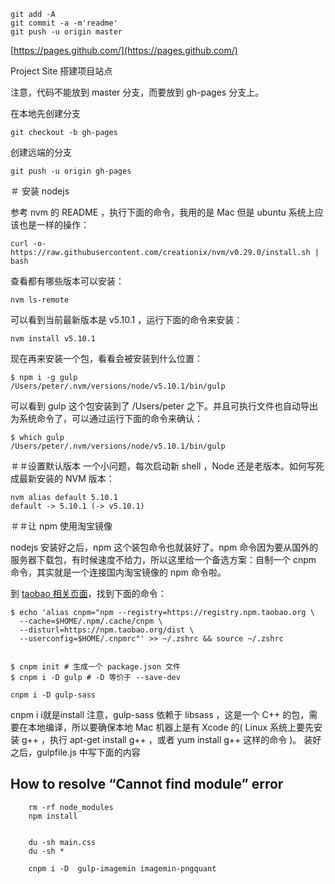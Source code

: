 
    git add -A
    git commit -a -m'readme'
    git push -u origin master

[https://pages.github.com/](https://pages.github.com/)



Project Site
搭建项目站点

注意，代码不能放到 master 分支，而要放到 gh-pages 分支上。

在本地先创建分支

    git checkout -b gh-pages

创建远端的分支

    git push -u origin gh-pages

＃ 安装 nodejs

参考 nvm 的 README ，执行下面的命令，我用的是 Mac 但是 ubuntu 系统上应该也是一样的操作：

    curl -o- https://raw.githubusercontent.com/creationix/nvm/v0.29.0/install.sh | bash

查看都有哪些版本可以安装：

    nvm ls-remote

可以看到当前最新版本是 v5.10.1 ，运行下面的命令来安装：

    nvm install v5.10.1

现在再来安装一个包，看看会被安装到什么位置：

    $ npm i -g gulp
    /Users/peter/.nvm/versions/node/v5.10.1/bin/gulp

可以看到 gulp 这个包安装到了 /Users/peter 之下。并且可执行文件也自动导出为系统命令了，可以通过运行下面的命令来确认：

    $ which gulp
    /Users/peter/.nvm/versions/node/v5.10.1/bin/gulp

＃＃设置默认版本
一个小问题，每次启动新 shell ，Node 还是老版本。如何写死成最新安装的 NVM 版本：

    nvm alias default 5.10.1
    default -> 5.10.1 (-> v5.10.1)

＃＃让 npm 使用淘宝镜像

nodejs 安装好之后，npm 这个装包命令也就装好了。npm 命令因为要从国外的服务器下载包，有时候速度不给力，所以这里给一个备选方案：自制一个 cnpm 命令，其实就是一个连接国内淘宝镜像的 npm 命令啦。

到 [taobao 相关页面](npm.taobao.org)，找到下面的命令：

    $ echo 'alias cnpm="npm --registry=https://registry.npm.taobao.org \
      --cache=$HOME/.npm/.cache/cnpm \
      --disturl=https://npm.taobao.org/dist \
      --userconfig=$HOME/.cnpmrc"' >> ~/.zshrc && source ~/.zshrc


    $ cnpm init # 生成一个 package.json 文件
    $ cnpm i -D gulp # -D 等价于 --save-dev

    cnpm i -D gulp-sass

cnpm i i就是install
注意，gulp-sass 依赖于 libsass ，这是一个 C++ 的包，需要在本地编译，所以要确保本地 Mac 机器上是有 Xcode 的( Linux 系统上要先安装 g++ ，执行 apt-get install g++ ，或者 yum install g++ 这样的命令 )。 装好之后，gulpfile.js 中写下面的内容


## How to resolve “Cannot find module” error

        rm -rf node_modules
        npm install


        du -sh main.css
        du -sh *

        cnpm i -D  gulp-imagemin imagemin-pngquant
